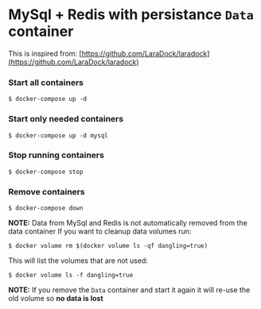 MySql + Redis with persistance `Data` container
===
This is inspired from: [https://github.com/LaraDock/laradock](https://github.com/LaraDock/laradock)

### Start all containers

	$ docker-compose up -d

### Start only needed containers

	$ docker-compose up -d mysql

### Stop running containers

	$ docker-compose stop

### Remove containers

    $ docker-compose down

**NOTE:** Data from MySql and Redis is not automatically removed from the data container
If you want to cleanup data volumes run:

	$ docker volume rm $(docker volume ls -qf dangling=true)

This will list the volumes that are not used:

	$ docker volume ls -f dangling=true

**NOTE:** If you remove the `Data` container and start it again it will re-use the old volume so **no data is lost**
